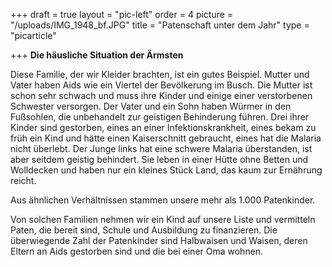 +++
draft = true
layout = "pic-left"
order = 4
picture = "/uploads/IMG_1948_bf.JPG"
title = "Patenschaft unter dem Jahr"
type = "picarticle"

+++
**Die häusliche Situation der Ärmsten**  
  
Diese Familie, der wir Kleider brachten, ist ein gutes Beispiel. Mutter und Vater haben Aids wie ein Viertel der Bevölkerung im Busch. Die Mutter ist schon sehr schwach und muss ihre Kinder und einige einer verstorbenen Schwester versorgen. Der Vater und ein Sohn haben Würmer in den Fußsohlen, die unbehandelt zur geistigen Behinderung führen. Drei ihrer Kinder sind gestorben, eines an einer Infektionskrankheit, eines bekam zu früh ein Kind und hätte einen Kaiserschnitt gebraucht, eines hat die Malaria nicht überlebt. Der Junge links hat eine schwere Malaria überstanden, ist aber seitdem geistig behindert. Sie leben in einer Hütte ohne Betten und Wolldecken und haben nur ein kleines Stück Land, das kaum zur Ernährung reicht.  
  
Aus ähnlichen Verhältnissen stammen unsere mehr als 1.000 Patenkinder.  
  
Von solchen Familien nehmen wir ein Kind auf unsere Liste und vermitteln Paten, die bereit sind, Schule und Ausbildung zu finanzieren. Die überwiegende Zahl der Patenkinder sind Halbwaisen und Waisen, deren Eltern an Aids gestorben sind und die bei einer Oma wohnen.